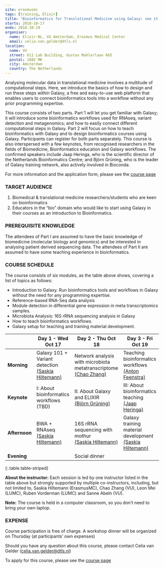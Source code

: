 ```yaml
---
site: erasmusmc
tags: [training, Elixir]
title: "Bioinformatics for Translational Medicine using Galaxy: see it, do it, teach it!"
starts: 2018-10-17
ends: 2018-10-19
organiser:
  name: Elixir-NL, VU Amsterdam, Erasmus Medical Center
  email: celia.van.gelder@dtls.nl
location:
  name: VU
  street: O|2 Lab Building, Gustav Mahlerlaan 665
  postal: 1082 MK
  city: Amsterdam
  country: The Netherlands
---
```


Analysing molecular data in translational medicine involves a multitude of computational steps. Here, we introduce the basics of how to design and run these steps within Galaxy, a free and easy-to-use web platform that enables users to connect bioinformatics tools into a workflow without any prior programming expertise.

This course consists of two parts. Part 1 will let you get familiar with Galaxy; it will introduce some bioinformatics workflows used for RNAseq, variant detection and metagenomics; and how to easily connect different computational steps in Galaxy. Part 2 will focus on how to teach bioinformatics with Galaxy and to design bioinformatics courses using Galaxy. Participants can register for both parts separately.
This course is also interspersed with a few keynotes, from recognised researchers in the fields of Biomedicine, Bioinformatics education and Galaxy workflows. The confirmed speakers include Jaap Heringa, who is the scientific director of the Netherlands Bioinformatics Centre; and Björn Grüning, who is the leader of Galaxy training network, also actively involved in Bioconda.

For more information and the application form, please see the [course page](https://www.biosb.nl/education/course-portfolio/bioinformatics-for-translational-medicine-using-galaxy/)

### TARGET AUDIENCE

1. Biomedical & translational medicine researchers/students who are keen on bioinformatics
2. Educators in the “bio” domain who would like to start using Galaxy in their courses as an introduction to Bioinformatics.

### PREREQUISITE KNOWLEDGE

The attendees of Part I are assumed to have the basic knowledge of biomedicine (molecular biology and genomics) and be interested in analysing patient derived sequencing data. The attendees of Part II are assumed to have some teaching experience in bioinformatics.


### COURSE SCHEDULE

The course consists of six modules, as the table above shows, covering a list of topics as follows:

- Introduction to Galaxy. Run bioinformatics tools and workflows in Galaxy without the need for any programming expertise.
- Reference-based RNA-Seq data analysis
- Module detection in differential gene expression in meta transcriptomics samples.
- Microbiota Analysis: 16S rRNA sequencing analysis in Galaxy
- How to teach bioinformatics workflows.
- Galaxy setup for teaching and training material development.


|                | Day 1 - Wed Oct 17                 | Day 2 - Thu Oct 18                                    | Day 3 - Fri Oct 19                                 |
| -------------- | ---------------------------------- | ----------------------------------------------------- | -------------------------------------------------- |
| **Morning**    | Galaxy 101 + Variant detection<br> [(Saskia Hiltemann)](https://shiltemann.github.io/) | Network analysis with microbiota metatranscriptome <br>[(Chao Zhang)](https://hi-it.org/)  | Teaching bioinformatics workflows <br> [(Anton Feenstra)](http://www.few.vu.nl/~feenstra/)                |
| **Keynote**    | I: About bioinformatics workflows (TBD)   | II: About Galaxy and ELIXIR <br> [(Björn Grüning)](https://galaxyproject.org/people/bjoern-gruening/)     | III: About bioinformatics teaching <br> [(Jaap Heringa)](https://www.cs.vu.nl/~heringa/)  |
| **Afternoon**  | BWA + RNAseq <br> [(Saskia Hiltemann)](https://shiltemann.github.io/)| 16S rRNA sequencing with mothur <br> [(Saskia Hiltemann)](https://shiltemann.github.io/) | Galaxy training material development <br> [(Saskia Hiltemann)](https://shiltemann.github.io/)              |
| **Evening**    |                                    | Social dinner                                         |                                                    |
{:.table.table-striped}

**About the instructor:** Each session is led by one instructor listed in the table above but strongly supported by multiple co-instructors, including, but not limited to, Saskia Hiltemann (ErasmusMC), Chao Zhang (VU), Leon Mei (LUMC), Ruben Vorderman (LUMC) and Sanne Abeln (VU).

**Note:** The course is held in a computer classroom, so you don’t need to bring your own laptop.

### EXPENSE

Course participation is free of charge.
A workshop dinner will be organized on Thursday  (at participants’ own expenses)

Should you have any question about this course, please contact Celia van Gelder (celia.van.gelder@dtls.nl)

To apply for this course, please see the [course page](https://www.biosb.nl/education/course-portfolio/bioinformatics-for-translational-medicine-using-galaxy/)

